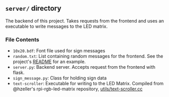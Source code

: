 ## `server/` directory
The backend of this project. Takes requests from the frontend and uses an
 executable to write messages to the LED matrix.

### File Contents
- `10x20.bdf`: Font file used for sign messages
- `random.txt`: List containing random messages for the frontend. See the
 project's [README](https://github.com/evanugarte/rpi-led-controller/blob/master/README.md)
 for an example.
- `server.py`: Backend server. Accepts request from the frontend with flask.
- `sign_message.py`: Class for holding sign data
- `text-scroller`: Executable for writing to the LED Matrix. Compiled from
 @hzeller's rpi-rgb-led-matrix repository,
 [utils/text-scroller.cc](https://github.com/hzeller/rpi-rgb-led-matrix/blob/master/utils/text-scroller.cc)
